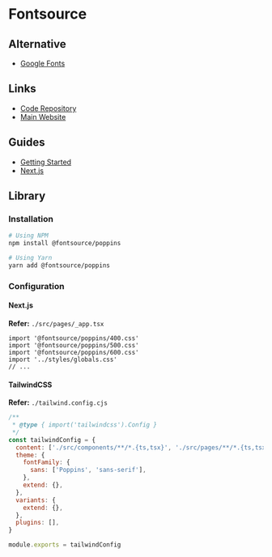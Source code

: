 # Fontsource

<!--
https://github.com/chrsep/grayson/blob/main/src/pages/_app.tsx
-->

## Alternative

- [Google Fonts](/google/google-fonts.md)

## Links

- [Code Repository](https://github.com/fontsource/fontsource)
- [Main Website](https://fontsource.org/)

## Guides

- [Getting Started](https://fontsource.org/docs/getting-started)
- [Next.js](https://fontsource.org/docs/guides/nextjs)

## Library

### Installation

```sh
# Using NPM
npm install @fontsource/poppins

# Using Yarn
yarn add @fontsource/poppins
```

### Configuration

#### Next.js

**Refer:** `./src/pages/_app.tsx`

```tsx
import '@fontsource/poppins/400.css'
import '@fontsource/poppins/500.css'
import '@fontsource/poppins/600.css'
import '../styles/globals.css'
// ...
```

#### TailwindCSS

**Refer:** `./tailwind.config.cjs`

```cjs
/**
 * @type { import('tailwindcss').Config }
 */
const tailwindConfig = {
  content: ['./src/components/**/*.{ts,tsx}', './src/pages/**/*.{ts,tsx}'],
  theme: {
    fontFamily: {
      sans: ['Poppins', 'sans-serif'],
    },
    extend: {},
  },
  variants: {
    extend: {},
  },
  plugins: [],
}

module.exports = tailwindConfig
```
